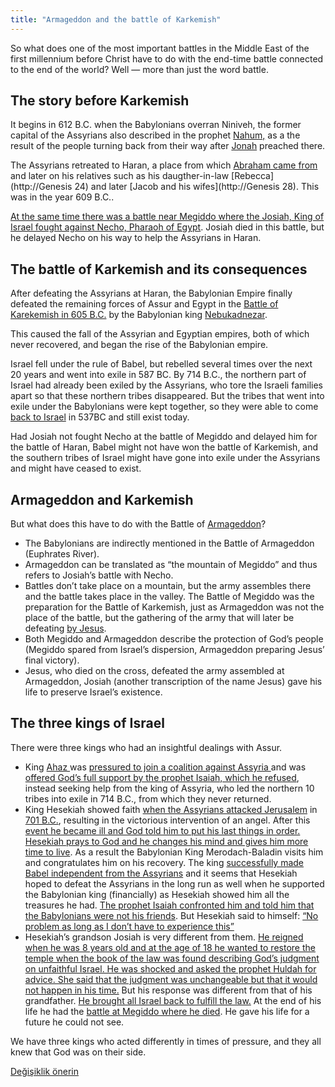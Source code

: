 ```yaml
---
title: "Armageddon and the battle of Karkemish"
---
```



So what does one of the most important battles in the Middle East of the first millennium before Christ have to do with the end-time battle connected to the end of the world? Well — more than just the word battle.


## The story before Karkemish

<a name="9897"></a>
It begins in 612 B.C. when the Babylonians overran Niniveh, the former capital of the Assyrians also described in the prophet [Nahum,](https://www.bibleserver.com/NIV/Nahum1) as a the result of the people turning back from their way after [Jonah](https://www.bibleserver.com/NIV/Jonah1) preached there.

The Assyrians retreated to Haran, a place from which [Abraham came from](https://www.bibleserver.com/NIV/Genesis11%3A31) and later on his relatives such as his daugther-in-law [Rebecca](http://Genesis 24) and later [Jacob and his wifes](http://Genesis 28). This was in the year 609 B.C..

[At the same time there was a battle near Megiddo where the Josiah, King of Israel fought against Necho, Pharaoh of Egypt](https://www.bibleserver.com/NIV/2%20Chronicles35%3A20-25). Josiah died in this battle, but he delayed Necho on his way to help the Assyrians in Haran.


## The battle of Karkemish and its consequences

<a name="ae51"></a>
After defeating the Assyrians at Haran, the Babylonian Empire finally defeated the remaining forces of Assur and Egypt in the [Battle of Karekemish in 605 B.C.](https://en.wikipedia.org/wiki/Battle_of_Carchemish) by the Babylonian king [Nebukadnezar](https://en.wikipedia.org/wiki/Nebuchadnezzar_II).

This caused the fall of the Assyrian and Egyptian empires, both of which never recovered, and began the rise of the Babylonian empire.

Israel fell under the rule of Babel, but rebelled several times over the next 20 years and went into exile in 587 BC. By 714 B.C., the northern part of Israel had already been exiled by the Assyrians, who tore the Israeli families apart so that these northern tribes disappeared. But the tribes that went into exile under the Babylonians were kept together, so they were able to come [back to Israel](https://www.bibleserver.com/NIV/Ezra1%3A1-3) in 537BC and still exist today.

Had Josiah not fought Necho at the battle of Megiddo and delayed him for the battle of Haran, Babel might not have won the battle of Karkemish, and the southern tribes of Israel might have gone into exile under the Assyrians and might have ceased to exist.


## Armageddon and Karkemish

<a name="3991"></a>
But what does this have to do with the Battle of [Armageddon](https://www.bibleserver.com/NIV/Revelation16%3A12-16)?

- The Babylonians are indirectly mentioned in the Battle of Armageddon (Euphrates River).
- Armageddon can be translated as “the mountain of Megiddo” and thus refers to Josiah’s battle with Necho.
- Battles don’t take place on a mountain, but the army assembles there and the battle takes place in the valley. The Battle of Megiddo was the preparation for the Battle of Karkemish, just as Armageddon was not the place of the battle, but the gathering of the army that will later be defeating [by Jesus](https://www.bibleserver.com/NIV/Revelation19%3A11-21).
- Both Megiddo and Armageddon describe the protection of God’s people (Megiddo spared from Israel’s dispersion, Armageddon preparing Jesus’ final victory).
- Jesus, who died on the cross, defeated the army assembled at Armageddon, Josiah (another transcription of the name Jesus) gave his life to preserve Israel’s existence.



## The three kings of Israel

<a name="9892"></a>
There were three kings who had an insightful dealings with Assur.

- King [Ahaz ](https://www.bibleserver.com/NIV/Isaiah7%3A1-14)was [pressured to join a coalition against Assyria ](https://en.wikipedia.org/wiki/Ahaz#Destruction_of_Northern_Kingdom)and was [offered God’s full support by the prophet Isaiah, which he refused](https://www.bibleserver.com/NIV/Isaiah7%3A1-14), instead seeking help from the king of Assyria, who led the northern 10 tribes into exile in 714 B.C., from which they never returned.
- King Hesekiah showed faith [when the Assyrians attacked Jerusalem](https://www.bibleserver.com/NIV/Isaiah37) in [701 B.C.](https://en.wikipedia.org/wiki/Hezekiah#Political_moves_and_Assyrian_invasion), resulting in the victorious intervention of an angel. After this [event he became ill and God told him to put his last things in order. Hesekiah prays to God and he changes his mind and gives him more time to live](https://www.bibleserver.com/NIV/Isaiah38). As a result the Babylonian King Merodach-Baladin visits him and congratulates him on his recovery. The king [successfully made Babel independent from the Assyrians](https://en.wikipedia.org/wiki/Marduk-apla-iddina_II) and it seems that Hesekiah hoped to defeat the Assyrians in the long run as well when he supported the Babylonian king (financially) as Hesekiah showed him all the treasures he had. [The prophet Isaiah confronted him and told him that the Babylonians were not his friends](https://www.bibleserver.com/NIV/Isaiah39%3A3-7). But Hesekiah said to himself: [“No problem as long as I don’t have to experience this”](https://www.bibleserver.com/NIV/Isaiah39%3A8)
- Hesekiah’s grandson Josiah is very different from them. [He reigned when he was 8 years old and at the age of 18 he wanted to restore the temple when the book of the law was found describing God’s judgment on unfaithful Israel. He was shocked and asked the prophet Huldah for advice. She said that the judgment was unchangeable but that it would not happen in his time.](https://www.bibleserver.com/NIV/2%20Kings22) But his response was different from that of his grandfather. [He brought all Israel back to fulfill the law.](https://www.bibleserver.com/NIV/2%20Kings23%3A1-27) At the end of his life he had the [battle at Megiddo where he died](https://www.bibleserver.com/NIV/2%20Kings23%3A28-30). He gave his life for a future he could not see.


We have three kings who acted differently in times of pressure, and they all knew that God was on their side.






[Değişiklik önerin](https://github.com/revelation-today/revelation-today/blob/main/exampleSite/content/docs/content/bowls/expl/armageddon-and-the-battle-of-karkemish.md)
